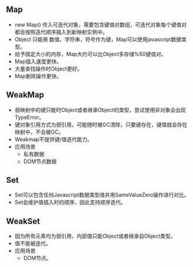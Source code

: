 ## Map
- new Map() 传入可迭代对象，需要包含键值对数组，可迭代对象每个键值对都会按照迭代顺序插入到新映射实例中。
- Object 只能用 数值，字符串，符号作为键，Map可以使用javascript数据类型。
- 给予固定大小的内存，Map大约可以比Object多存储%50键值对。
- Map插入速度更快。
- 大量查找操作时Object更好。
- Map删除操作更快。

## WeakMap
- 弱映射中的键只能时Object或者继承Object的类型，尝试使用非对象会出现TypeError。
- 键对象引用方式为弱引用，可能随时被GC清除，只要键存在，键值就会存在映射中，不会被GC。
- Weakmap不提供键/值迭代能力。
- 应用场景
  - 私有数据
  - DOM节点数据

## Set
- Set可以包含任何Javascript数据类型值并用SameValueZero操作进行对比。
- Set会维护值插入时的顺序，因此支持顺序迭代。

## WeakSet
- 因为所有元素均为弱引用，内部值只能Object或者继承自Object类型。
- 值不能被迭代。
- 应用场景
  - DOM节点。